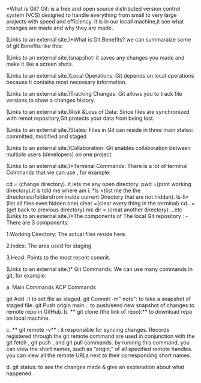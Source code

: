 

*What is Git?
Git: is a free and open source distributed version control system (VCS) designed to handle everything from small to very large projects with speed and efficiency. it is in our locall machine,it see what changes are made and why they are made.

 (Links to an external site.)*What is Git Benefits?
we can summaraize some of git Benefits like this:

 (Links to an external site.)snapshot:
it saves any changes you made and make it like a screen shots.

 (Links to an external site.)Local Operations:
Git depends on local operations because it contains most necessary information.

 (Links to an external site.)Tracking Changes:
Git allows you to track file versions,to show a changes history.

 (Links to an external site.)Risk &Loss of Data:
Since files are synchronized with remot repository,Git protects your data from being lost.

 (Links to an external site.)States:
Files in Git can reside in three main states: committed, modified and staged

 (Links to an external site.)Collaboration:
Git enables collaboration between multiple users (developers) on one project.

 (Links to an external site.)*Terminal Commands:
There is a lot of terminal Commands that we can use , for example:

cd = (change directory). it lets me any open directory.
pwd =(print working directory).it is told me where am i. *ls =(list me the the directories/foldersfrom inside current Directory that are not hidden).
ls-li=(list all files even hidden one)
clear =(clear every thing in the terminal)
cd.. =(get back to previous directory)
mk dir = (creat another directory) ...etc
 (Links to an external site.)*The components of The local Git repository :
-There are 3 components:

1.Working Directory: The actual files reside here.

2.Index: The area used for staging

3.Head: Points to the most recent commit.

 (Links to an external site.)* Git Commands:
We can use many commands in git, for example:

a. Main Commands ACP Commands

git Add .:t to set file as staged.
git Commit -m" note": to take a snapshot of staged file.
git Push origin main .: to push/send new snapshot of changes to remote repo in GitHub.
b. ** git clone (the link of repo):** to download repo on local machine.

c. ** git remote -v** : it responsible for syncing changes. Records registered through the git remote command are used in conjunction with the git fetch , git push , and git pull commands. by running this command, you can view the short names, such as “origin,” of all specified remote handles. you can view all the remote URLs next to their corresponding short names.

d. git status: to see the changes made & give an explanation about what happened.